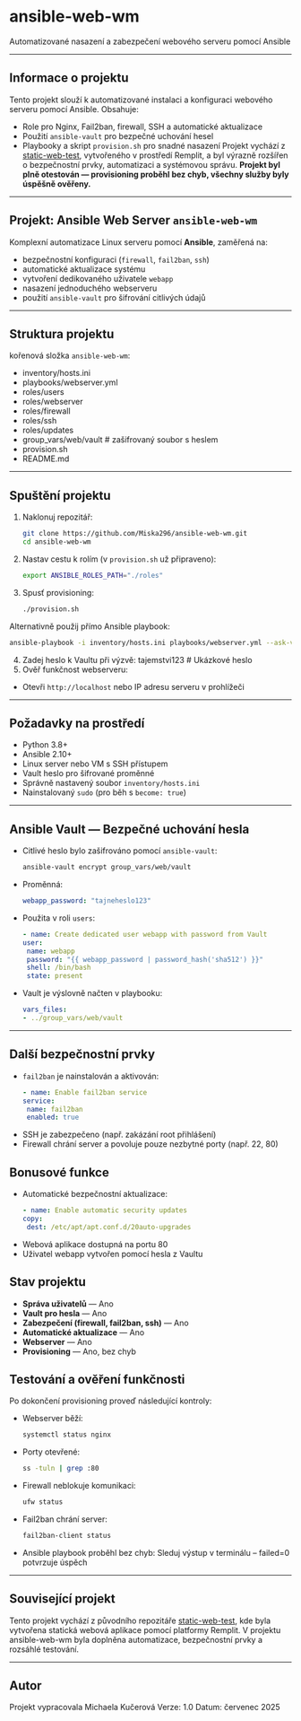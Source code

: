 # ansible-web-wm
Automatizované nasazení a zabezpečení webového serveru pomocí Ansible

---
## Informace o projektu
Tento projekt slouží k automatizované instalaci a konfiguraci webového serveru pomocí Ansible. Obsahuje:
- Role pro Nginx, Fail2ban, firewall, SSH a automatické aktualizace
- Použití `ansible-vault` pro bezpečné uchování hesel
- Playbooky a skript `provision.sh` pro snadné nasazení
Projekt vychází z [static-web-test](https://github.com/Miska296/static-web-test), vytvořeného v prostředí Remplit, a byl výrazně rozšířen o bezpečnostní prvky, automatizaci a systémovou správu.
**Projekt byl plně otestován — provisioning proběhl bez chyb, všechny služby byly úspěšně ověřeny.**

---
## Projekt: Ansible Web Server `ansible-web-wm`
Komplexní automatizace Linux serveru pomocí **Ansible**, zaměřená na:
- bezpečnostní konfiguraci (`firewall`, `fail2ban`, `ssh`)
- automatické aktualizace systému
- vytvoření dedikovaného uživatele `webapp`
- nasazení jednoduchého webserveru
- použití `ansible-vault` pro šifrování citlivých údajů

---
## Struktura projektu
kořenová složka `ansible-web-wm`:
- inventory/hosts.ini
- playbooks/webserver.yml
- roles/users
- roles/webserver
- roles/firewall
- roles/ssh
- roles/updates
- group_vars/web/vault  # zašifrovaný soubor s heslem
- provision.sh
- README.md

---
## Spuštění projektu
1. Naklonuj repozitář:
   ```bash
   git clone https://github.com/Miska296/ansible-web-wm.git
   cd ansible-web-wm
2. Nastav cestu k rolím (v `provision.sh` už připraveno):
   ```bash
   export ANSIBLE_ROLES_PATH="./roles"
3. Spusť provisioning:
   ```bash
   ./provision.sh
Alternativně použij přímo Ansible playbook:
   ```bash
   ansible-playbook -i inventory/hosts.ini playbooks/webserver.yml --ask-vault-pass
   ```
4. Zadej heslo k Vaultu při výzvě:
   tajemstvi123  # Ukázkové heslo
6. Ověř funkčnost webserveru:
- Otevři `http://localhost` nebo IP adresu serveru v prohlížeči

---
## Požadavky na prostředí
- Python 3.8+
- Ansible 2.10+
- Linux server nebo VM s SSH přístupem
- Vault heslo pro šifrované proměnné
- Správně nastavený soubor `inventory/hosts.ini`
- Nainstalovaný `sudo` (pro běh s `become: true`)

---
## Ansible Vault — Bezpečné uchování hesla
- Citlivé heslo bylo zašifrováno pomocí `ansible-vault`:
   ```bash
   ansible-vault encrypt group_vars/web/vault
- Proměnná:
   ```yaml
   webapp_password: "tajneheslo123"
- Použita v roli `users`:
   ```yaml
   - name: Create dedicated user webapp with password from Vault
  user:
    name: webapp
    password: "{{ webapp_password | password_hash('sha512') }}"
    shell: /bin/bash
    state: present
- Vault je výslovně načten v playbooku:
   ```yaml
   vars_files:
  - ../group_vars/web/vault

---
## Další bezpečnostní prvky
- `fail2ban` je nainstalován a aktivován:
   ```yaml
   - name: Enable fail2ban service
  service:
    name: fail2ban
    enabled: true
- SSH je zabezpečeno (např. zakázání root přihlášení)
- Firewall chrání server a povoluje pouze nezbytné porty (např. 22, 80)

## Bonusové funkce
- Automatické bezpečnostní aktualizace:
   ```yaml
   - name: Enable automatic security updates
  copy:
    dest: /etc/apt/apt.conf.d/20auto-upgrades
- Webová aplikace dostupná na portu 80
- Uživatel webapp vytvořen pomocí hesla z Vaultu

## Stav projektu
- **Správa uživatelů** — Ano
- **Vault pro hesla** — Ano
- **Zabezpečení (firewall, fail2ban, ssh)** — Ano
- **Automatické aktualizace** — Ano
- **Webserver** — Ano
- **Provisioning** — Ano, bez chyb

## Testování a ověření funkčnosti
Po dokončení provisioning proveď následující kontroly:
- Webserver běží:
   ```bash
   systemctl status nginx
- Porty otevřené:
   ```bash
   ss -tuln | grep :80
- Firewall neblokuje komunikaci:
   ```bash
   ufw status
- Fail2ban chrání server:
   ```bash
   fail2ban-client status
- Ansible playbook proběhl bez chyb: Sleduj výstup v terminálu – failed=0 potvrzuje úspěch

---
## Související projekt
Tento projekt vychází z původního repozitáře [static-web-test](https://github.com/Karan-Negi-12/Static-website-for-testing), kde byla vytvořena statická webová aplikace pomocí platformy Remplit. V projektu ansible-web-wm byla doplněna automatizace, bezpečnostní prvky a rozsáhlé testování.

---
## Autor
Projekt vypracovala Michaela Kučerová
Verze: 1.0
Datum: červenec 2025

